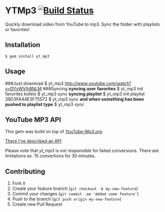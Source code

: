 # YTMp3 [![Build Status](https://secure.travis-ci.org/Kofel/yt_mp3.png)](http://travis-ci.org/Kofel/yt_mp3)

Quickly download video from YouTube to mp3. Sync the folder with playlists or favorites!

## Installation
    $ gem install yt_mp3

## Usage

###Just download
    $ yt_mp3 http://www.youtube.com/watch?v=DYyWVlh8NLM
###Syncing
**syncing user favorites**
    $ yt_mp3 init favorites kofels
    $ yt_mp3 sync
**syncing playlist**
    $ yt_mp3 init playlist 39D3FA44E3F75572
    $ yt_mp3 sync
**and when something has been pushed to playlist type**
    $ yt_mp3 sync

## YouTube MP3 API
This gem was build on top of [YouTube-Mp3.org](http://youtube-mp3.org).

[There I've described an API](https://github.com/Kofel/yt_mp3/wiki/YouTube-MP3-API)

Please note that *yt_mp3* is not responsible for failed conversions. There are limitations ex. 15 convertions for 30 minutes.

## Contributing

1. Fork it
2. Create your feature branch (`git checkout -b my-new-feature`)
3. Commit your changes (`git commit -am 'Added some feature'`)
4. Push to the branch (`git push origin my-new-feature`)
5. Create new Pull Request
